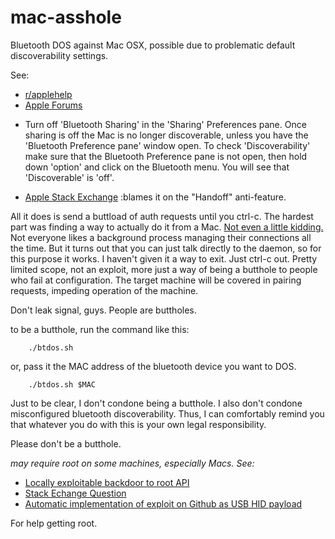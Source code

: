 ﻿# mac-asshole
Bluetooth DOS against Mac OSX, possible due to problematic default discoverability settings.

See:   
  * [r/applehelp](https://www.reddit.com/r/applehelp/comments/2rs916/turn_off_discoverability_but_leave_bluetooth_on/)
  * [Apple Forums](https://discussions.apple.com/thread/5616775?start=0&tstart=0)
   + Turn off 'Bluetooth Sharing' in the 'Sharing' Preferences pane. Once sharing is off the Mac is no longer discoverable, unless you have the 'Bluetooth Preference pane' window open. To check 'Discoverability' make sure that the Bluetooth Preference pane is not open, then  hold down 'option' and click on the Bluetooth menu. You will see that 'Discoverable' is 'off'.
  * [Apple Stack Exchange](http://apple.stackexchange.com/questions/151481/why-is-my-macbook-visibile-on-bluetooth-after-yosemite-install) :blames it on the "Handoff" anti-feature.

All it does is send a buttload of auth requests until you ctrl-c. The hardest part was finding
a way to actually do it from a Mac. [Not even a little kidding.](http://apple.stackexchange.com/questions/132407/how-to-list-bluetooth-devices-from-command-line) Not everyone likes a background
process managing their connections all the time. But it turns out that you can just talk directly
to the daemon, so for this purpose it works. I haven't given it a way to exit. Just ctrl-c out. 
Pretty limited scope, not an exploit, more just a way of being a butthole to people who fail at
configuration. The target machine will be covered in pairing requests, impeding operation of
the machine.

Don't leak signal, guys. People are buttholes.

to be a butthole, run the command like this:

        ./btdos.sh

or, pass it the MAC address of the bluetooth device you want to DOS.

        ./btdos.sh $MAC

Just to be clear, I don't condone being a butthole. I also don't condone misconfigured bluetooth
discoverability. Thus, I can comfortably remind you that whatever you do with this is your own
legal responsibility.

Please don't be a butthole.

*may require root on some machines, especially Macs. See:*

  * [Locally exploitable backdoor to root API](https://truesecdev.wordpress.com/2015/04/09/hidden-backdoor-api-to-root-privileges-in-apple-os-x/)
  * [Stack Echange Question](http://apple.stackexchange.com/questions/180396/how-to-mitigate-cve-2015-1130-hidden-backdoor-with-root-due-to-lack-of-apple-s)
  * [Automatic implementation of exploit on Github as USB HID payload](https://github.com/hak5darren/USB-Rubber-Ducky/wiki/Payload---OSX-Root-Backdoor)

For help getting root.
